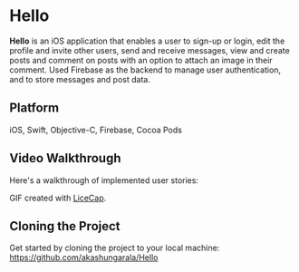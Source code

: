 # Hello

**Hello** is an iOS application that enables a user to sign-up or login, edit the profile and invite other users, send and receive messages, view and create posts and comment on posts with an option to attach an image in their comment. Used Firebase as the backend to manage user authentication, and to store messages and post data.

## Platform

iOS, Swift, Objective-C, Firebase, Cocoa Pods

## Video Walkthrough 

Here's a walkthrough of implemented user stories:



GIF created with [LiceCap](http://www.cockos.com/licecap/).

## Cloning the Project

Get started by cloning the project to your local machine: https://github.com/akashungarala/Hello
